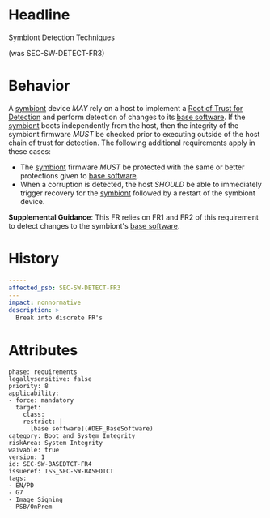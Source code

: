 # Headline 
Symbiont Detection Techniques

(was SEC-SW-DETECT-FR3)

# Behavior

A [symbiont](#DEF_SymbiontDevice) device _MAY_ rely on a host to implement a [Root of Trust for Detection](#DEF_RootOfTrustForDetection) and perform detection of changes to its [base software](#DEF_BaseSoftware). If the [symbiont](#DEF_SymbiontDevice) boots independently from the host, then the integrity of the symbiont firmware _MUST_ be checked prior to executing outside of the host chain of trust for detection.  The following additional requirements apply in these cases:
* The [symbiont](#DEF_SymbiontDevice) firmware _MUST_ be protected with the same or better protections given to [base software](#DEF_BaseSoftware).
* When a corruption is detected, the host _SHOULD_ be able to immediately trigger recovery for the [symbiont](#DEF_SymbiontDevice) followed by a restart of the symbiont device.

**Supplemental Guidance**: This FR relies on FR1 and FR2 of this requirement to detect changes to the symbiont's [base software](#DEF_BaseSoftware).

# History

```yaml
-----
affected_psb: SEC-SW-DETECT-FR3
---
impact: nonnormative
description: >
  Break into discrete FR's

```

# Attributes

    phase: requirements
    legallysensitive: false
    priority: 8
    applicability:
    - force: mandatory
      target:
        class: 
        restrict: |-
          [base software](#DEF_BaseSoftware)
    category: Boot and System Integrity
    riskArea: System Integrity
    waivable: true
    version: 1
    id: SEC-SW-BASEDTCT-FR4
    issueref: ISS_SEC-SW-BASEDTCT
    tags:
    - EN/PD
    - G7
    - Image Signing
    - PSB/OnPrem
